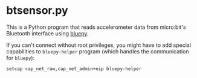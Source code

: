 btsensor.py
===========

This is a Python program that reads accelerometer data from micro:bit's Bluetooth interface using [bluepy](https://github.com/IanHarvey/bluepy).

If you can't connect without root privileges, you might have to add special capabilities to `bluepy-helper` program (which handles the communication for `bluepy`):

```
setcap cap_net_raw,cap_net_admin+eip bluepy-helper
```
